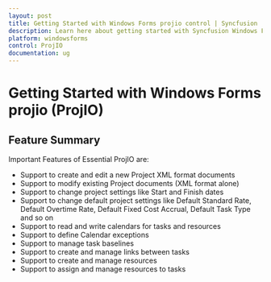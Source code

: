 ```yaml
---
layout: post
title: Getting Started with Windows Forms projio control | Syncfusion
description: Learn here about getting started with Syncfusion Windows Forms projio (ProjIO) control, its elements and more details.
platform: windowsforms
control: ProjIO
documentation: ug
---
```


# Getting Started with Windows Forms projio (ProjIO)

## Feature Summary

Important Features of Essential ProjIO are:

* Support to create and edit a new Project XML format documents
* Support to modify existing Project documents (XML format alone)
* Support to change project settings like Start and Finish dates
* Support to change default project settings like Default Standard Rate, Default Overtime Rate, Default Fixed Cost Accrual, Default Task Type and so on
* Support to read and write calendars for tasks and resources
* Support to define Calendar exceptions
* Support to manage task baselines
* Support to create and manage links between tasks
* Support to create and manage resources
* Support to assign and manage resources to tasks
